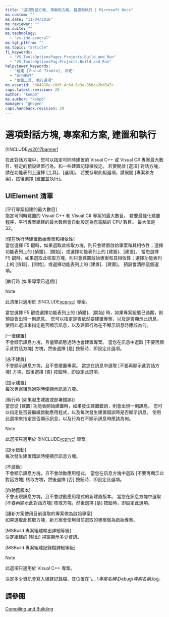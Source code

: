 ```yaml
---
title: "選項對話方塊, 專案和方案, 建置和執行 | Microsoft Docs"
ms.custom: ""
ms.date: "11/04/2016"
ms.reviewer: ""
ms.suite: ""
ms.technology: 
  - "vs-ide-general"
ms.tgt_pltfrm: ""
ms.topic: "article"
f1_keywords: 
  - "VS.ToolsOptionsPages.Projects.Build_and_Run"
  - "VS.ToolsOptionsPag.Projects.Build_and_Run"
helpviewer_keywords: 
  - "組建 [Visual Studio], 設定"
  - "執行動作"
  - "偵錯工具, 執行選項"
ms.assetid: c884976e-c0df-4c6d-8e3a-856ea2bd547c
caps.latest.revision: 20
author: "kempb"
ms.author: "kempb"
manager: "ghogen"
caps.handback.revision: 20
---
```

# 選項對話方塊, 專案和方案, 建置和執行
[!INCLUDE[vs2017banner](../../code-quality/includes/vs2017banner.md)]

在此對話方塊中，您可以指定可同時建置的 Visual C\+\+ 或 Visual C\# 專案最大數目、特定的預設建置行為，和一些建置記錄檔設定。  若要開啟 \[選項\] 對話方塊，請在功能表列上選擇 \[工具\]、\[選項\]。  若要存取此組選項，請展開 \[專案和方案\]，然後選擇 \[建置並執行\]。  
  
## UIElement 清單  
 \[平行專案組建的最大數目\]  
 指定可同時建置的 Visual C\+\+ 和 Visual C\# 專案的最大數目。  若要最佳化建置程序，平行專案組建的最大數目會自動設定為您電腦的 CPU 數目。  最大值是 32。  
  
 \[僅在執行時建置啟始專案和相依性\]  
 當您選擇 F5 鍵時，如果選取此核取方塊，則只會建置啟始專案和其相依性；選擇功能表列上的 \[偵錯\]、\[開始\]，或選擇功能表列上的 \[建置\]、\[建置\]。  當您選擇 F5 鍵時，如果選取此核取方塊，則只會建置啟始專案和其相依性；選擇功能表列上的 \[偵錯\]、\[開始\]，或選擇功能表列上的 \[建置\]、\[建置\]。  預設會清除這個選項。  
  
 \[執行時 \(如果專案已過期\)\]  
 > [!NOTE]
>  此清單只適用於 [!INCLUDE[vcprvc](../../debugger/includes/vcprvc_md.md)] 專案。  
  
 當您選擇 F5 鍵或選擇功能表列上的 \[偵錯\]、\[開始\] 時，如果專案組態已過期，則預設會出現一則訊息。  您可以指定是否依然要建置專案，以及是否顯示此訊息。  使用此選項來指定是否顯示訊息，以及建置行為在不顯示訊息時應該為何。  
  
 \[一律建置\]  
 不會顯示訊息方塊，且儘管組態過時也會建置專案。  當您在訊息中選取 \[不要再顯示此對話方塊\] 方塊，然後選擇 \[是\] 按鈕時，即設定此選項。  
  
 \[永不建置\]  
 不會顯示訊息方塊，且不會建置專案。  當您在訊息中選取 \[不要再顯示此對話方塊\] 方塊，然後選擇 \[否\] 按鈕時，即設定此選項。  
  
 \[提示建置\]  
 每次專案組態過期時便顯示訊息方塊。  
  
 \[執行時 \(如果發生建置或部署錯誤\)\]  
 當您從 \[建置\] 功能表開始建置時，如果發生建置錯誤，則會出現一則訊息。  您可以指定是否要繼續啟動應用程式，以及每次發生建置錯誤時是否顯示訊息。  使用此選項來指定是否顯示訊息，以及行為在不顯示訊息時應該為何。  
  
> [!NOTE]
>  此選項只適用於 [!INCLUDE[vcprvc](../../debugger/includes/vcprvc_md.md)] 專案。  
  
 \[提示啟動\]  
 每次發生建置錯誤時便顯示訊息方塊。  
  
 \[不啟動\]  
 不會顯示訊息方塊，且不會啟動應用程式。  當您在訊息方塊中選取 \[不要再顯示此對話方塊\] 核取方塊，然後選擇 \[否\] 按鈕時，即設定此選項。  
  
 \[啟動舊版本\]  
 不會出現訊息方塊，且不會啟動應用程式的新建置版本。  當您在訊息方塊中選取 \[不要再顯示此對話方塊\] 核取方塊，然後選擇 \[是\] 按鈕時，即設定此選項。  
  
 \[讓新方案使用目前選取的專案做為啟始專案\]  
 如果選取此核取方塊，新方案會使用目前選取的專案做為啟始專案。  
  
 \[MSBuild 專案組建輸出詳細等級\]  
 決定組建的 \[輸出\] 視窗顯示多少資訊。  
  
 \[MSBuild 專案組建記錄檔詳細等級\]  
 > [!NOTE]
>  此選項只適用於 Visual C\+\+ 專案。  
  
 決定多少資訊會寫入組建記錄檔，其位置在 \\...  \\*專案名稱*\\Debug\\*專案名稱*.log。  
  
## 請參閱  
 [Compiling and Building](../../ide/compiling-and-building-in-visual-studio.md)